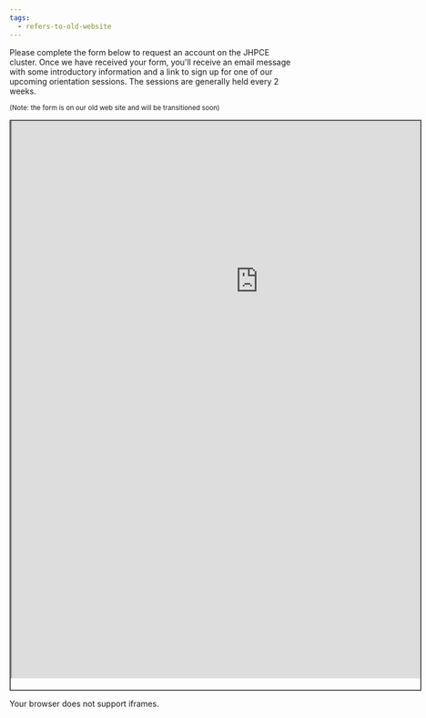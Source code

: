 ```yaml
---
tags:
  - refers-to-old-website
---
```

Please complete the form below to request an account on the JHPCE cluster. Once we have received
your form, you'll receive an email message with some introductory information and a link to
sign up for one of our upcoming orientation sessions.  The sessions are generally held every 2 weeks.

<sub>(Note: the form is on our old web site and will be transitioned soon)</sub>
<div style="position: static; overflow: hidden; border: solid 2px #555; width:720px; height:1000px;">
<div style="overflow: hidden; margin-top: -420px; margin-right: -600px; margin-bottom: -240px; height:1400px;">

<iframe src="https://ec2-44-214-193-38.compute-1.amazonaws.com/register/user/" id="main" height="1400" width="865" scrolling="no">
  <p>Your browser does not support iframes.</p>
</iframe>

</div>
</div>
  <p>Your browser does not support iframes.</p>
</iframe>

